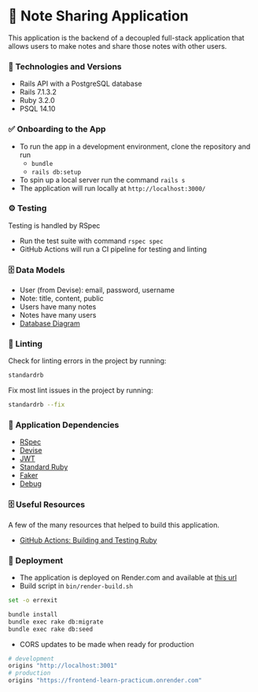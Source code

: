 # 📝 Note Sharing Application

This application is the backend of a decoupled full-stack application that allows users to make notes and share those notes with other users.

### 🧱 Technologies and Versions

- Rails API with a PostgreSQL database
- Rails 7.1.3.2
- Ruby 3.2.0
- PSQL 14.10

### ✅ Onboarding to the App

- To run the app in a development environment, clone the repository and run
  - `bundle`
  - `rails db:setup`
- To spin up a local server run the command `rails s`
- The application will run locally at `http://localhost:3000/`

### ⚙️ Testing

Testing is handled by RSpec

- Run the test suite with command `rspec spec`
- GitHub Actions will run a CI pipeline for testing and linting

### 🗄️ Data Models

- User (from Devise): email, password, username
- Note: title, content, public
- Users have many notes
- Notes have many users
- [Database Diagram](https://dbdiagram.io/d/663be8359e85a46d555ade95)

### 🫧 Linting

Check for linting errors in the project by running:

```bash
standardrb
```

Fix most lint issues in the project by running:

```bash
standardrb --fix
```

### 🤝 Application Dependencies

- [RSpec](https://rubygems.org/gems/rspec-rails/versions/3.4.2?locale=en)
- [Devise](https://github.com/heartcombo/devise)
- [JWT](https://github.com/jwt/ruby-jwt)
- [Standard Ruby](https://github.com/standardrb/standard?tab=readme-ov-file)
- [Faker](https://github.com/faker-ruby/faker)
- [Debug](https://github.com/ruby/debug)

### 🗄️ Useful Resources

A few of the many resources that helped to build this application.

- [GitHub Actions: Building and Testing Ruby](https://docs.github.com/en/actions/automating-builds-and-tests/building-and-testing-ruby)

### 🚀 Deployment

- The application is deployed on Render.com and available at [this url](https://backend-learn-practicum.onrender.com)
- Build script in `bin/render-build.sh`

```sh
set -o errexit

bundle install
bundle exec rake db:migrate
bundle exec rake db:seed
```

- CORS updates to be made when ready for production

```ruby
# development
origins "http://localhost:3001"
# production
origins "https://frontend-learn-practicum.onrender.com"
```
